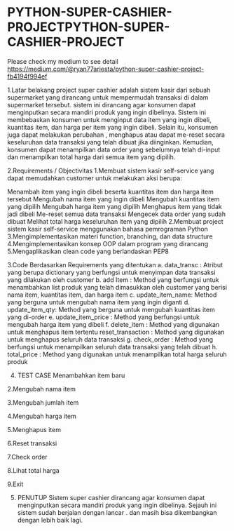 # PYTHON-SUPER-CASHIER-PROJECTPYTHON-SUPER-CASHIER-PROJECT

Please check my medium to see detail
https://medium.com/@ryan77ariesta/python-super-cashier-project-fb4194f994ef

1.Latar belakang project
super cashier adalah sistem kasir dari sebuah supermarket yang dirancang untuk mempermudah transaksi di dalam supermarket tersebut. sistem ini dirancang agar konsumen dapat menginputkan secara mandiri produk yang ingin dibelinya. Sistem ini membebaskan konsumen untuk menginput data item yang ingin dibeli, kuantitas item, dan harga per item yang ingin dibeli. Selain itu, konsumen juga dapat melakukan perubahan , menghapus atau dapat me-reset secara keseluruhan data transaksi yang telah dibuat jika diinginkan. Kemudian, konsumen dapat menampilkan data order yang sebelumnya telah di-input dan menampilkan total harga dari semua item yang dipilih.

2.Requirements / Objectivitas
1.Membuat sistem kasir self-service yang dapat memudahkan customer untuk melakukan aksi berupa:

Menambah item yang ingin dibeli beserta kuantitas item dan harga item tersebut
Mengubah nama item yang ingin dibeli
Mengubah kuantitas item yang dipilih
Mengubah harga item yang dipilih
Menghapus item yang tidak jadi dibeli
Me-reset semua data transaksi
Mengecek data order yang sudah dibuat
Melihat total harga keseluruhan item yang dipilih
2.Membuat project sistem kasir self-service menggunakan bahasa pemrograman Python
3.Mengimplementasikan materi function, branching, dan data structure
4.Mengimplementasikan konsep OOP dalam program yang dirancang
5.Mengaplikasikan clean code yang berlandaskan PEP8


3.Code Berdasarkan Requirements yang ditentukan
a. data_transc : Atribut yang berupa dictionary yang berfungsi untuk menyimpan data transaksi yang dilakukan oleh customer
b. add Item : Method yang berfungsi untuk menambahkan list produk yang telah dimasukkan oleh customer yang berisi nama item, kuantitas item, dan harga item
c. update_item_name: Method yang berguna untuk mengubah nama item yang ingin diganti
d. update_item_qty: Method yang berguna untuk mengubah kuantitas item yang di-order
e. update_item_price : Method yang berfungsi untuk mengubah harga item yang dibeli
f. delete_item : Method yang digunakan untuk menghapus item tertentu
reset_transaction : Method yang digunakan untuk menghapus seluruh data transaksi
g. check_order : Method yang berfungsi untuk menampilkan seluruh data transaksi yang telah dibuat
h. total_price : Method yang digunakan untuk menampilkan total harga seluruh produk

4. TEST CASE
Menambahkan item baru

2.Mengubah nama item


3.Mengubah jumlah item


4.Mengubah harga item


5.Menghapus item


6.Reset transaksi


7.Check order


8.Lihat total harga


9.Exit


5. PENUTUP
Sistem super cashier dirancang agar konsumen dapat menginputkan secara mandiri produk yang ingin dibelinya. Sejauh ini sistem sudah berjalan dengan lancar . dan masih bisa dikembangkan dengan lebih baik lagi.
